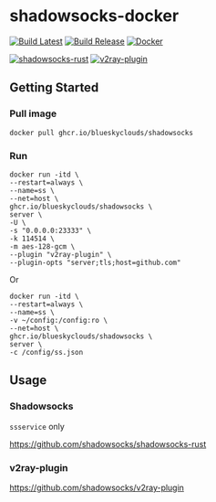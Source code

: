 # shadowsocks-docker
[![Build Latest](https://github.com/BlueSkyClouds/shadowsocks-docker/actions/workflows/build-latest.yml/badge.svg)](https://github.com/BlueSkyClouds/shadowsocks-docker/actions/workflows/build-latest.yml)
[![Build Release](https://github.com/BlueSkyClouds/shadowsocks-docker/actions/workflows/build-release.yml/badge.svg)](https://github.com/BlueSkyClouds/shadowsocks-docker/actions/workflows/build-release.yml)
[![Docker](https://img.shields.io/badge/shadowsocks-blue?label=Docker&logo=docker)](https://github.com/users/BlueSkyClouds/packages/container/package/shadowsocks)

[![shadowsocks-rust](https://img.shields.io/badge/shadowsocks--rust-dea584?label=GitHub&logo=github)](https://github.com/shadowsocks/shadowsocks-rust)
[![v2ray-plugin](https://img.shields.io/badge/v2ray--plugin-00add8?label=GitHub&logo=github)](https://github.com/shadowsocks/v2ray-plugin)

## Getting Started

### Pull image
```
docker pull ghcr.io/blueskyclouds/shadowsocks
```

### Run
```
docker run -itd \
--restart=always \
--name=ss \
--net=host \
ghcr.io/blueskyclouds/shadowsocks \
server \
-U \
-s "0.0.0.0:23333" \
-k 114514 \
-m aes-128-gcm \
--plugin "v2ray-plugin" \
--plugin-opts "server;tls;host=github.com"
```

Or

```
docker run -itd \
--restart=always \
--name=ss \
-v ~/config:/config:ro \
--net=host \
ghcr.io/blueskyclouds/shadowsocks \
server \
-c /config/ss.json
```

## Usage

### Shadowsocks
`ssservice` only

https://github.com/shadowsocks/shadowsocks-rust

### v2ray-plugin
https://github.com/shadowsocks/v2ray-plugin
